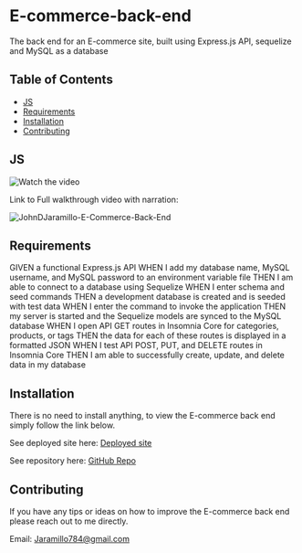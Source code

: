 # E-commerce-back-end
The back end for an E-commerce site, built using Express.js API, sequelize and MySQL as a database

## Table of Contents

* [JS](#JS)
* [Requirements](#Requirements)
* [Installation](#Installation)
* [Contributing](#Contributing)

## JS


![Watch the video](./video/How-to-generate-readme.gif)

Link to Full walkthrough video with narration: 

![JohnDJaramillo-E-Commerce-Back-End](./images/)

## Requirements

GIVEN a functional Express.js API
WHEN I add my database name, MySQL username, and MySQL password to an environment variable file
THEN I am able to connect to a database using Sequelize
WHEN I enter schema and seed commands
THEN a development database is created and is seeded with test data
WHEN I enter the command to invoke the application
THEN my server is started and the Sequelize models are synced to the MySQL database
WHEN I open API GET routes in Insomnia Core for categories, products, or tags
THEN the data for each of these routes is displayed in a formatted JSON
WHEN I test API POST, PUT, and DELETE routes in Insomnia Core
THEN I am able to successfully create, update, and delete data in my database

## Installation

There is no need to install anything, to view the E-commerce back end simply follow the link below. 

See deployed site here: [Deployed site]() 

See repository here: [GitHub Repo]()

## Contributing

If you have any tips or ideas on how to improve the E-commerce back end please reach out to me directly. 

Email: Jaramillo784@gmail.com

